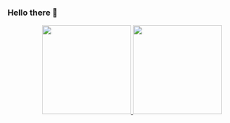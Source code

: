### Hello there 🦕

<div align="center">
  <a href="https://github.com/conwayconstar">
  <img height="180em" src="https://github-readme-stats.vercel.app/api?username=conwayconstar&show_icons=true&theme=dracular&include_all_commits=true&count_private=true"/>
  <img height="180em" src="https://github-readme-stats.vercel.app/api/top-langs/?username=conwayconstar&layout=compact&langs_count=7&theme=dracular"/>
  </a>
</div>
